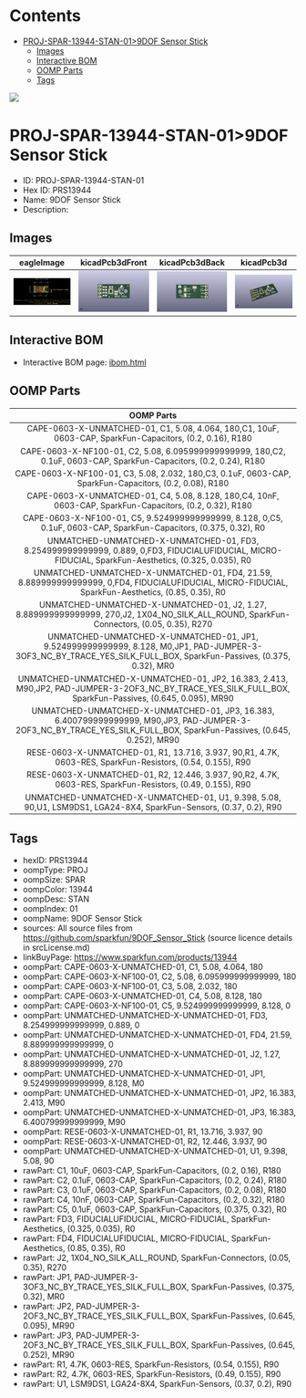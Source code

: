



Contents
========

* [PROJ-SPAR-13944-STAN-01>9DOF Sensor Stick](#proj-spar-13944-stan-019dof-sensor-stick)
	* [Images](#images)
	* [Interactive BOM](#interactive-bom)
	* [OOMP Parts](#oomp-parts)
	* [Tags](#tags)
  
![][im]
# PROJ-SPAR-13944-STAN-01>9DOF Sensor Stick

- ID: PROJ-SPAR-13944-STAN-01
- Hex ID: PRS13944
- Name: 9DOF Sensor Stick
- Description: 

## Images
  
  

|eagleImage|kicadPcb3dFront|kicadPcb3dBack|kicadPcb3d|
| :---: | :---: | :---: | :---: |
|[![eagleImage](eagleImage_140.png)](eagleImage_600.png)|[![kicadPcb3dFront](kicadPcb3dFront_140.png)](kicadPcb3dFront_600.png)|[![kicadPcb3dBack](kicadPcb3dBack_140.png)](kicadPcb3dBack_600.png)|[![kicadPcb3d](kicadPcb3d_140.png)](kicadPcb3d_600.png)|

## Interactive BOM

- Interactive BOM page: [ibom.html](kicad/bom/ibom.html)

## OOMP Parts
  

|OOMP Parts|
| :---: |
|CAPE-0603-X-UNMATCHED-01, C1, 5.08, 4.064, 180,C1, 10uF, 0603-CAP, SparkFun-Capacitors, (0.2, 0.16), R180|
|CAPE-0603-X-NF100-01, C2, 5.08, 6.095999999999999, 180,C2, 0.1uF, 0603-CAP, SparkFun-Capacitors, (0.2, 0.24), R180|
|CAPE-0603-X-NF100-01, C3, 5.08, 2.032, 180,C3, 0.1uF, 0603-CAP, SparkFun-Capacitors, (0.2, 0.08), R180|
|CAPE-0603-X-UNMATCHED-01, C4, 5.08, 8.128, 180,C4, 10nF, 0603-CAP, SparkFun-Capacitors, (0.2, 0.32), R180|
|CAPE-0603-X-NF100-01, C5, 9.524999999999999, 8.128, 0,C5, 0.1uF, 0603-CAP, SparkFun-Capacitors, (0.375, 0.32), R0|
|UNMATCHED-UNMATCHED-X-UNMATCHED-01, FD3, 8.254999999999999, 0.889, 0,FD3, FIDUCIALUFIDUCIAL, MICRO-FIDUCIAL, SparkFun-Aesthetics, (0.325, 0.035), R0|
|UNMATCHED-UNMATCHED-X-UNMATCHED-01, FD4, 21.59, 8.889999999999999, 0,FD4, FIDUCIALUFIDUCIAL, MICRO-FIDUCIAL, SparkFun-Aesthetics, (0.85, 0.35), R0|
|UNMATCHED-UNMATCHED-X-UNMATCHED-01, J2, 1.27, 8.889999999999999, 270,J2, 1X04_NO_SILK_ALL_ROUND, SparkFun-Connectors, (0.05, 0.35), R270|
|UNMATCHED-UNMATCHED-X-UNMATCHED-01, JP1, 9.524999999999999, 8.128, M0,JP1, PAD-JUMPER-3-3OF3_NC_BY_TRACE_YES_SILK_FULL_BOX, SparkFun-Passives, (0.375, 0.32), MR0|
|UNMATCHED-UNMATCHED-X-UNMATCHED-01, JP2, 16.383, 2.413, M90,JP2, PAD-JUMPER-3-2OF3_NC_BY_TRACE_YES_SILK_FULL_BOX, SparkFun-Passives, (0.645, 0.095), MR90|
|UNMATCHED-UNMATCHED-X-UNMATCHED-01, JP3, 16.383, 6.400799999999999, M90,JP3, PAD-JUMPER-3-2OF3_NC_BY_TRACE_YES_SILK_FULL_BOX, SparkFun-Passives, (0.645, 0.252), MR90|
|RESE-0603-X-UNMATCHED-01, R1, 13.716, 3.937, 90,R1, 4.7K, 0603-RES, SparkFun-Resistors, (0.54, 0.155), R90|
|RESE-0603-X-UNMATCHED-01, R2, 12.446, 3.937, 90,R2, 4.7K, 0603-RES, SparkFun-Resistors, (0.49, 0.155), R90|
|UNMATCHED-UNMATCHED-X-UNMATCHED-01, U1, 9.398, 5.08, 90,U1, LSM9DS1, LGA24-8X4, SparkFun-Sensors, (0.37, 0.2), R90|

## Tags

- hexID: PRS13944
- oompType: PROJ
- oompSize: SPAR
- oompColor: 13944
- oompDesc: STAN
- oompIndex: 01
- oompName: 9DOF Sensor Stick
- sources: All source files from https://github.com/sparkfun/9DOF_Sensor_Stick (source licence details in srcLicense.md)
- linkBuyPage: https://www.sparkfun.com/products/13944
- oompPart: CAPE-0603-X-UNMATCHED-01, C1, 5.08, 4.064, 180
- oompPart: CAPE-0603-X-NF100-01, C2, 5.08, 6.095999999999999, 180
- oompPart: CAPE-0603-X-NF100-01, C3, 5.08, 2.032, 180
- oompPart: CAPE-0603-X-UNMATCHED-01, C4, 5.08, 8.128, 180
- oompPart: CAPE-0603-X-NF100-01, C5, 9.524999999999999, 8.128, 0
- oompPart: UNMATCHED-UNMATCHED-X-UNMATCHED-01, FD3, 8.254999999999999, 0.889, 0
- oompPart: UNMATCHED-UNMATCHED-X-UNMATCHED-01, FD4, 21.59, 8.889999999999999, 0
- oompPart: UNMATCHED-UNMATCHED-X-UNMATCHED-01, J2, 1.27, 8.889999999999999, 270
- oompPart: UNMATCHED-UNMATCHED-X-UNMATCHED-01, JP1, 9.524999999999999, 8.128, M0
- oompPart: UNMATCHED-UNMATCHED-X-UNMATCHED-01, JP2, 16.383, 2.413, M90
- oompPart: UNMATCHED-UNMATCHED-X-UNMATCHED-01, JP3, 16.383, 6.400799999999999, M90
- oompPart: RESE-0603-X-UNMATCHED-01, R1, 13.716, 3.937, 90
- oompPart: RESE-0603-X-UNMATCHED-01, R2, 12.446, 3.937, 90
- oompPart: UNMATCHED-UNMATCHED-X-UNMATCHED-01, U1, 9.398, 5.08, 90
- rawPart: C1, 10uF, 0603-CAP, SparkFun-Capacitors, (0.2, 0.16), R180
- rawPart: C2, 0.1uF, 0603-CAP, SparkFun-Capacitors, (0.2, 0.24), R180
- rawPart: C3, 0.1uF, 0603-CAP, SparkFun-Capacitors, (0.2, 0.08), R180
- rawPart: C4, 10nF, 0603-CAP, SparkFun-Capacitors, (0.2, 0.32), R180
- rawPart: C5, 0.1uF, 0603-CAP, SparkFun-Capacitors, (0.375, 0.32), R0
- rawPart: FD3, FIDUCIALUFIDUCIAL, MICRO-FIDUCIAL, SparkFun-Aesthetics, (0.325, 0.035), R0
- rawPart: FD4, FIDUCIALUFIDUCIAL, MICRO-FIDUCIAL, SparkFun-Aesthetics, (0.85, 0.35), R0
- rawPart: J2, 1X04_NO_SILK_ALL_ROUND, SparkFun-Connectors, (0.05, 0.35), R270
- rawPart: JP1, PAD-JUMPER-3-3OF3_NC_BY_TRACE_YES_SILK_FULL_BOX, SparkFun-Passives, (0.375, 0.32), MR0
- rawPart: JP2, PAD-JUMPER-3-2OF3_NC_BY_TRACE_YES_SILK_FULL_BOX, SparkFun-Passives, (0.645, 0.095), MR90
- rawPart: JP3, PAD-JUMPER-3-2OF3_NC_BY_TRACE_YES_SILK_FULL_BOX, SparkFun-Passives, (0.645, 0.252), MR90
- rawPart: R1, 4.7K, 0603-RES, SparkFun-Resistors, (0.54, 0.155), R90
- rawPart: R2, 4.7K, 0603-RES, SparkFun-Resistors, (0.49, 0.155), R90
- rawPart: U1, LSM9DS1, LGA24-8X4, SparkFun-Sensors, (0.37, 0.2), R90



[im]: kicadPcb3d_450.png
